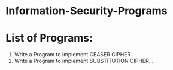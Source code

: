 # Information-Security-Programs

<h1> List of Programs: </h1>

1) Write a Program to implement CEASER CIPHER.
2) Write a Program to implement SUBSTITUTION CIPHER.
.
